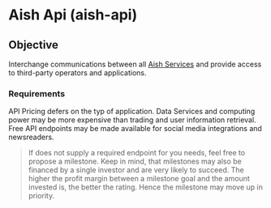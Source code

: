 # Aish Api \(aish-api\)

## Objective

Interchange communications between all [Aish Services](/technical-documentation/aish-services.md) and provide access to third-party operators and applications. 

### Requirements

API Pricing defers on the typ of application. Data Services and computing power may be more expensive than trading and user information retrieval. Free API endpoints may be made available for social media integrations and newsreaders.

> If does not supply a required endpoint for you needs, feel free to propose a milestone. Keep in mind, that milestones may also be financed by a single investor and are very likely to succeed. The higher the profit margin between a milestone goal and the amount invested is, the better the rating. Hence the milestone may move up in priority.





